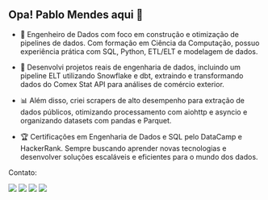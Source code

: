 ## Opa! Pablo Mendes aqui 👋

- 🎯 Engenheiro de Dados com foco em construção e otimização de pipelines de dados. Com formação em Ciência da Computação, possuo experiência prática com SQL, Python, ETL/ELT e modelagem de dados.

- 💾 Desenvolvi projetos reais de engenharia de dados, incluindo um pipeline ELT utilizando Snowflake e dbt, extraindo e transformando dados do Comex Stat API para análises de comércio exterior.

- 📊 Além disso, criei scrapers de alto desempenho para extração de dados públicos, otimizando processamento com aiohttp e asyncio e organizando datasets com pandas e Parquet.

- 🏆 Certificações em Engenharia de Dados e SQL pelo DataCamp e HackerRank. Sempre buscando aprender novas tecnologias e desenvolver soluções escaláveis e eficientes para o mundo dos dados.

Contato:

<div> 
  <a href="https://github.com/pablomendesfaria" target="_blank"><img src="https://img.shields.io/badge/-Portfólio-%23AD0C6D?style=for-the-badge&Color=white" target="_blank"></a>
  <a href="https://drive.google.com/file/d/16jmkGs-aSXtteQlT7SDtlLZofurkaRcl/view?usp=sharing" target="_blank"><img src="https://img.shields.io/badge/-Currículo-%23103B13?style=for-the-badge&Color=white" target="_blank"></a>
  <a href = "mailto:pablomendesfaria@gmail.com"><img src="https://img.shields.io/badge/-Gmail-%23E65602?style=for-the-badge&logo=gmail&logoColor=white" target="_blank"></a>
  <a href="https://www.linkedin.com/in/pablo-mendes-faria-176051150/" target="_blank"><img src="https://img.shields.io/badge/-LinkedIn-%230077B5?style=for-the-badge&logo=linkedin&logoColor=white" target="_blank"></a>
</div>

